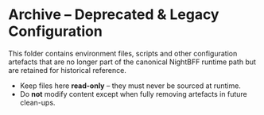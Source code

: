 # Archive – Deprecated & Legacy Configuration

This folder contains environment files, scripts and other configuration artefacts that are no longer part of the canonical NightBFF runtime path but are retained for historical reference.

* Keep files here **read-only** – they must never be sourced at runtime.
* Do **not** modify content except when fully removing artefacts in future clean-ups. 